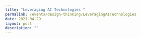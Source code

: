 ```yaml
---
title: "Leveraging AI Technologies "
permalink: /events/design-thinking/LeveragingAITechnologies
date: 2021-04-29
layout: post
description: ""
---
```

